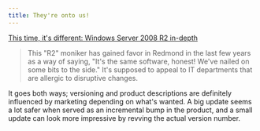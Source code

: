 ```yaml
---
title: They're onto us!
---
```


[This time, it's different: Windows Server 2008 R2 in-depth](http://arstechnica.com/microsoft/news/2009/12/windows-server-2008-r2-in-depth.ars)

> This "R2" moniker has gained favor in Redmond in the last few years as a way
> of saying, "It's the same software, honest! We've nailed on some bits to the
> side." It's supposed to appeal to IT departments that are allergic to
> disruptive changes.

It goes both ways; versioning and product descriptions are definitely influenced by marketing depending on what's wanted. A big update seems a lot safer when served as an incremental bump in the product, and a small update can look more impressive by revving the actual version number.
